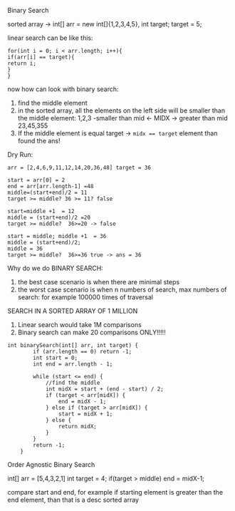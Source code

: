 Binary Search

sorted array -> int[] arr = new int[]{1,2,3,4,5}, int target; target = 5;

linear search can be like this:
````
for(int i = 0; i < arr.length; i++){
if(arr[i] == target){
return i;
}
}
````

now how can look with binary search:
1. find the middle element
2. in the sorted array, all the elements on the left side will be smaller than the middle element:
  1,2,3 -smaller than mid <- MIDX ->  greater than mid 23,45,355
3. If the middle element is equal target -> ```midx == target``` element than found the ans!


Dry Run:
````
arr = [2,4,6,9,11,12,14,20,36,48] target = 36

start = arr[0] = 2
end = arr[arr.length-1] =48
middle=(start+end)/2 = 11
target >= middle? 36 >= 11? false

start=middle +1  = 12
middle = (start+end)/2 =20
target >= middle?  36>=20 -> false

start = middle; middle +1  = 36
middle = (start+end)/2;
middle = 36 
target >= middle?  36>=36 true -> ans = 36

````

Why do we do BINARY SEARCH:
1. the best case scenario is when there are minimal steps
2. the worst case scenario is when n numbers of search, max numbers of search: for example 100000 times of traversal
        
SEARCH IN A SORTED ARRAY OF 1 MILLION
1. Linear search would take 1M comparisons
2. Binary search can make 20 comparisons ONLY!!!!!

````
int binarySearch(int[] arr, int target) {
        if (arr.length == 0) return -1;
        int start = 0;
        int end = arr.length - 1;

        while (start <= end) {
            //find the middle
            int midX = start + (end - start) / 2;
            if (target < arr[midX]) {
                end = midX - 1;
            } else if (target > arr[midX]) {
                start = midX + 1;
            } else {
                return midX;
            }
        }
        return -1;
    }
````

Order Agnostic Binary Search

int[] arr = [5,4,3,2,1] int target = 4;
if(target > middle)
end = midX-1;

compare start and end, for example if starting element is greater than the end element, than that is a desc sorted array






























































